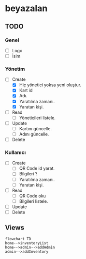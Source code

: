 # beyazalan

## TODO

### Genel

- [ ] Logo
- [ ] İsim

### Yönetim

- [ ] Create
  - [x] Hiç yönetici yoksa yeni oluştur.
  - [x] Kart id
  - [x] Adı.
  - [x] Yaratılma zamanı.
  - [x] Yaratan kişi.
- [ ] Read
  - [ ] Yöneticileri listele.
- [ ] Update
  - [ ] Kartını güncelle.
  - [ ] Adını güncelle.
- [ ] Delete

### Kullanıcı

- [ ] Create
  - [ ] QR Code id yarat.
  - [ ] Bilgileri ?
  - [ ] Yaratılma zamanı.
  - [ ] Yaratan kişi.
- [ ] Read
  - [ ] QR Code oku
  - [ ] Bilgileri listele.
- [ ] Update
- [ ] Delete

## Views

```mermaid
flowchart TD
home-->inventoryList
home-->admin-->addAdmin
admin-->addInventory
```
